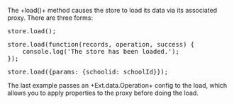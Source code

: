 The +load()+ method causes the store to load its data via its associated proxy. There
are three forms:

<pre>
store.load();
</pre>
<pre>
store.load(function(records, operation, success) {
    console.log('The store has been loaded.');
});
</pre>
<pre>
store.load({params: {schoolid: schoolId}});
</pre>


The last example passes an +Ext.data.Operation+ config
to the load, which allows you to apply properties to 
the proxy before doing the load.
